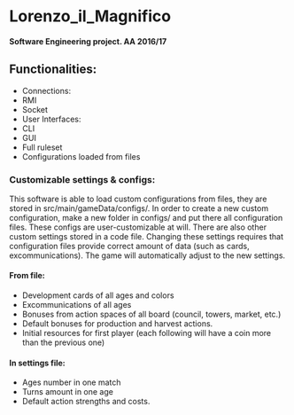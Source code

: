 # Lorenzo_il_Magnifico
#### Software Engineering project. AA 2016/17

## Functionalities:
- Connections:
 - RMI
 - Socket
- User Interfaces:
 - CLI
 - GUI
- Full ruleset
- Configurations loaded from files

### Customizable settings & configs:
This software is able to load custom configurations from files, they are stored in src/main/gameData/configs/.
In order to create a new custom configuration, make a new folder in configs/ and put there all configuration files.
These configs are user-customizable at will.
There are also other custom settings stored in a code file. Changing these settings requires that configuration files
provide correct amount of data (such as cards, excommunications). The game will automatically adjust to the new settings.

#### From file:
- Development cards of all ages and colors
- Excommunications of all ages
- Bonuses from action spaces of all board (council, towers, market, etc.)
- Default bonuses for production and harvest actions.
- Initial resources for first player (each following will have a coin more than the previous one)

#### In settings file:
- Ages number in one match
- Turns amount in one age
- Default action strengths and costs.